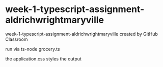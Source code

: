 # week-1-typescript-assignment-aldrichwrightmaryville
week-1-typescript-assignment-aldrichwrightmaryville created by GitHub Classroom

run via ts-node grocery.ts

the application.css styles the output
